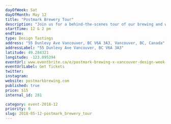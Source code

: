 ```yaml
---
dayOfWeek: Sat
dayOfMonth: May 12
title: "Postmark Brewery Tour"
description: "Join us for a behind-the-scenes tour of our brewing and wine-making facility, made all the more entertaining with a beer tasting. Come check out where the magic happens!<br> <br> At Postmark Brewing, we strive to impact the craft beer industry, while keep our environmental footprint as small as possible. From recyclable packaging materials to our full-circle spent grain program with Two Rivers Specialty Meats, we're as eco-friendly as they come in the brewing business."
startTime: 12 & 2 pm
endTime: 
type: Design Tastings
address: "55 Dunlevy Ave Vancouver, BC V6A 3A3, Vancouver, BC, Canada"
addressLabel: "55 Dunlevy Ave Vancouver, BC V6A 3A3"
latitude: 49.284321
longitude: -123.095394
eventUrl: www.eventbrite.ca/e/postmark-brewing-x-vancouver-design-week-brewery-tour-tickets-45215295165
eventUrlLabel: Get Tickets
twitter: 
instagram: 
website: postmarkbrewing.com
published: true
price: $15
internal_id: 281

category: event-2018-12
priority: 0
slug: 2018-05-12-postmark_brewery_tour
---
```

